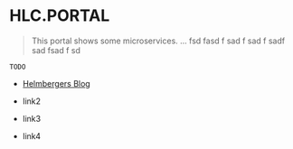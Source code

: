 # HLC.PORTAL

> This portal shows some microservices. ... fsd fasd f  sad f sad f  sadf sad  fsad f sd  

    TODO
    


* [Helmbergers Blog](http://helmbergers.com)
* link2
* link3

* link4




